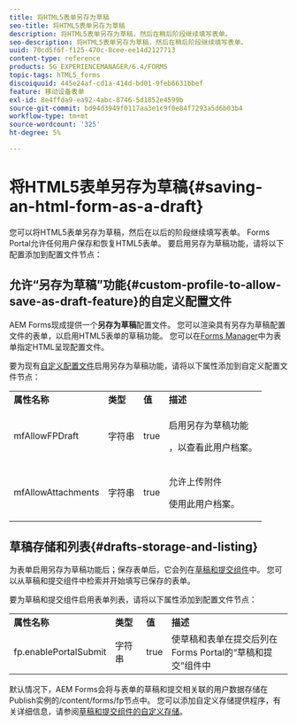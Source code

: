 ```yaml
---
title: 将HTML5表单另存为草稿
seo-title: 将HTML5表单另存为草稿
description: 将HTML5表单另存为草稿，然后在稍后阶段继续填写表单。
seo-description: 将HTML5表单另存为草稿，然后在稍后阶段继续填写表单。
uuid: 70cd5f6f-f125-470c-8cee-ee14d2127713
content-type: reference
products: SG_EXPERIENCEMANAGER/6.4/FORMS
topic-tags: hTML5_forms
discoiquuid: 445e24af-cd1a-414d-bd01-9feb6631bbef
feature: 移动设备表单
exl-id: 8e4ffda9-ea92-4abc-8746-5d1852e4599b
source-git-commit: bd94d3949f0117aa3e1c9f0e84f7293a5d6b03b4
workflow-type: tm+mt
source-wordcount: '325'
ht-degree: 5%

---
```


# 将HTML5表单另存为草稿{#saving-an-html-form-as-a-draft}

您可以将HTML5表单另存为草稿，然后在以后的阶段继续填写表单。 Forms Portal允许任何用户保存和恢复HTML5表单。 要启用另存为草稿功能，请将以下配置添加到配置文件节点：

## 允许“另存为草稿”功能{#custom-profile-to-allow-save-as-draft-feature}的自定义配置文件

AEM Forms现成提供一个&#x200B;**另存为草稿**&#x200B;配置文件。 您可以渲染具有另存为草稿配置文件的表单，以启用HTML5表单的草稿功能。 您可以在[Forms Manager](/help/forms/using/introduction-managing-forms.md)中为表单指定HTML呈现配置文件。

要为现有[自定义配置文件](/help/forms/using/custom-profile.md)启用另存为草稿功能，请将以下属性添加到自定义配置文件节点：

<table> 
 <tbody> 
  <tr> 
   <td><strong>属性名称</strong></td> 
   <td><strong>类型</strong></td> 
   <td><strong>值</strong></td> 
   <td><strong>描述</strong></td> 
  </tr> 
  <tr> 
   <td>mfAllowFPDraft</td> 
   <td>字符串</td> 
   <td>true</td> 
   <td><p>启用另存为草稿功能</p> <p>，以查看此用户档案。</p> </td> 
  </tr> 
  <tr> 
   <td>mfAllowAttachments</td> 
   <td>字符串</td> 
   <td>true</td> 
   <td><p>允许上传附件</p> <p>使用此用户档案。</p> </td> 
  </tr> 
 </tbody> 
</table>

## 草稿存储和列表{#drafts-storage-and-listing}

为表单启用另存为草稿功能后；保存表单后，它会列在[草稿和提交组件](/help/forms/using/draft-submission-component.md)中。 您可以从草稿和提交组件中检索并开始填写已保存的表单。

要为草稿和提交组件启用表单列表，请将以下属性添加到配置文件节点：

<table> 
 <tbody> 
  <tr> 
   <td><strong>属性名称</strong></td> 
   <td><strong>类型</strong></td> 
   <td><strong>值</strong></td> 
   <td><strong>描述</strong></td> 
  </tr> 
  <tr> 
   <td>fp.enablePortalSubmit</td> 
   <td>字符串</td> 
   <td>true</td> 
   <td>使草稿和表单在提交后列在<br />Forms Portal的“草稿和提交”组件中</td> 
  </tr> 
 </tbody> 
</table>

默认情况下，AEM Forms会将与表单的草稿和提交相关联的用户数据存储在Publish实例的/content/forms/fp节点中。 您可以添加自定义存储提供程序，有关详细信息，请参阅[草稿和提交组件的自定义存储](/help/forms/using/adding-custom-storage-provider-forms.md)。
